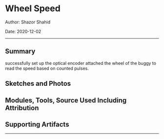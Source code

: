 # Wheel Speed

Author: Shazor Shahid

Date: 2020-12-02

-----

## Summary

successfully set up the optical encoder attached the wheel of the buggy to read the speed based on counted pulses.

## Sketches and Photos

## Modules, Tools, Source Used Including Attribution

## Supporting Artifacts

-----
